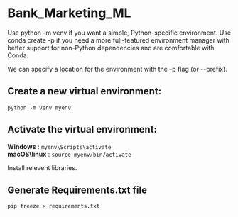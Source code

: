 # Bank_Marketing_ML

Use python -m venv if you want a simple, Python-specific environment.
Use conda create -p if you need a more full-featured environment manager with better support for non-Python dependencies and are comfortable with Conda.

We can specify a location for the environment with the -p flag (or --prefix).

## Create a  new virtual environment:
`python -m venv myenv`

## Activate the virtual environment:

**Windows** : `myenv\Scripts\activate` <br>
**macOS\linux** : `source myenv/bin/activate`

Install relevent libraries.

## Generate Requirements.txt file
`pip freeze > requirements.txt`
